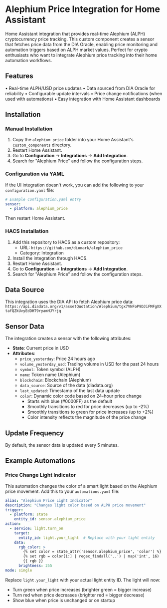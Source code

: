 # Alephium Price Integration for Home Assistant

Home Assistant integration that provides real-time Alephium (ALPH) cryptocurrency price tracking. This custom component creates a sensor that fetches price data from the DIA Oracle, enabling price monitoring and automation triggers based on ALPH market values. Perfect for crypto enthusiasts who want to integrate Alephium price tracking into their home automation workflows.

## Features
• Real-time ALPH/USD price updates
• Data sourced from DIA Oracle for reliability
• Configurable update intervals
• Price change notifications (when used with automations)
• Easy integration with Home Assistant dashboards

## Installation

### Manual Installation

1. Copy the `alephium_price` folder into your Home Assistant's `custom_components` directory.
2. Restart Home Assistant.
3. Go to **Configuration** → **Integrations** → **Add Integration**.
4. Search for "Alephium Price" and follow the configuration steps.

### Configuration via YAML

If the UI integration doesn't work, you can add the following to your `configuration.yaml` file:

```yaml
# Example configuration.yaml entry
sensor:
  - platform: alephium_price
```

Then restart Home Assistant.

### HACS Installation

1. Add this repository to HACS as a custom repository:
   - URL: `https://github.com/diomark/alephium_price`
   - Category: Integration
2. Install the integration through HACS.
3. Restart Home Assistant.
4. Go to **Configuration** → **Integrations** → **Add Integration**.
5. Search for "Alephium Price" and follow the configuration steps.

## Data Source

This integration uses the DIA API to fetch Alephium price data:
`https://api.diadata.org/v1/assetQuotation/Alephium/tgx7VNFoP9DJiFMFgXXtafQZkUvyEdDHT9ryamHJYrjq`

## Sensor Data

The integration creates a sensor with the following attributes:

- **State**: Current price in USD
- **Attributes**:
  - `price_yesterday`: Price 24 hours ago
  - `volume_yesterday_usd`: Trading volume in USD for the past 24 hours
  - `symbol`: Token symbol (ALPH)
  - `name`: Token name (Alephium)
  - `blockchain`: Blockchain (Alephium)
  - `data_source`: Source of the data (diadata.org)
  - `last_updated`: Timestamp of the last data update
  - `color`: Dynamic color code based on 24-hour price change
    - Starts with blue (#0000FF) as the default
    - Smoothly transitions to red for price decreases (up to -2%)
    - Smoothly transitions to green for price increases (up to +2%)
    - Color intensity reflects the magnitude of the price change

## Update Frequency

By default, the sensor data is updated every 5 minutes.

## Example Automations

### Price Change Light Indicator
This automation changes the color of a smart light based on the Alephium price movement. Add this to your `automations.yaml` file:

```yaml
alias: "Alephium Price Light Indicator"
description: "Changes light color based on ALPH price movement"
trigger:
  - platform: state
    entity_id: sensor.alephium_price
action:
  - service: light.turn_on
    target:
      entity_id: light.your_light  # Replace with your light entity
    data:
      rgb_color: >
        {% set color = state_attr('sensor.alephium_price', 'color') %}
        {% set rgb = color[1:] | regex_findall('..') | map('int', 16) | list %}
        {{ rgb }}
      brightness: 255
mode: single
```

Replace `light.your_light` with your actual light entity ID. The light will now:
- Turn green when price increases (brighter green = bigger increase)
- Turn red when price decreases (brighter red = bigger decrease)
- Show blue when price is unchanged or on startup 